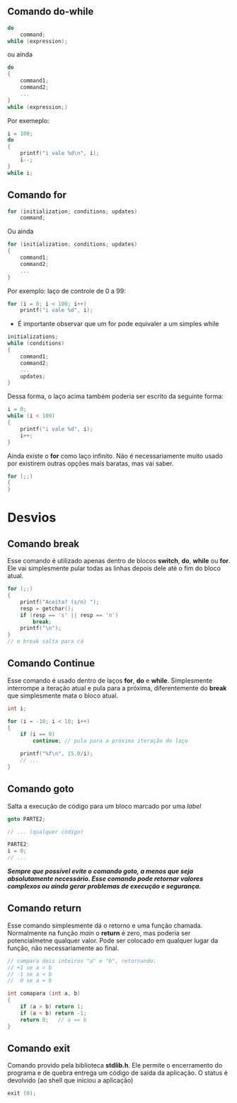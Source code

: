 ## Comando do-while
```c
do
    command;
while (expression);
```
ou ainda
```c
do
{
    command1;
    command2;
    ...
}
while (expression;)
```
Por exemeplo:
```c
i = 100;
do
{
    printf("i vale %d\n", i);
    i--;
}
while i;
```

## Comando for
```c
for (initialization; conditions; updates)
    command;
```
Ou ainda
```c
for (initialization; conditions; updates)
{
    command1;
    command2;
    ...
}
```
Por exemplo: laço de controle de 0 a 99:
```c
for (i = 0; i < 100; i++)
    printf("i vale %d", i);
```
- É importante observar que um for pode equivaler a um simples while
```c
initializations;
while (conditions)
{
    command1;
    command2;
    ...
    updates;
}
```
Dessa forma, o laço acima também poderia ser escrito da seguinte forma:
```c
i = 0;
while (i < 100)
{
    printf("i vale %d", i);
    i++;
}
```
Ainda existe o **for** como laço infinito. Não é necessariamente muito usado por existirem outras opções mais baratas, mas vai saber.
```c
for (;;)
{
}
```

# Desvios
## Comando break
Esse comando é utilizado apenas dentro de blocos **switch**, **do**, **while** ou **for**.
Ele vai simplesmente pular todas as linhas depois dele até o fim do bloco atual.
```c
for (;;)
{
    printf("Aceita? (s/n) ");
    resp = getchar();
    if (resp == 's' || resp == 'n')
        break;
    printf("\n");
}
// o break salta para cá
```

## Comando Continue
Esse comando é usado dentro de laços **for**, **do** e **while**.
Simplesmente interrompe a iteração atual e pula para a próxima, diferentemente do **break** que simplesmente mata o bloco atual.
```c
int i;

for (i = -10; i < 10; i++)
{
    if (i == 0)
        continue; // pula para a próxima iteração do laço

    printf("%f\n", 15.0/i);
    // ...
}
```

## Comando goto
Salta a execução de código para um bloco marcado por uma *label*
```c
goto PARTE2;

// ... (qualquer código)

PARTE2:
i = 0;
// ...
```
***Sempre que possível __evite__ o comando goto, a menos que seja absolutamente necessário. Esse comando pode retornar valores complexos ou ainda gerar problemas de execução e segurança.***

## Comando return
Esse comando simplesmente dá o retorno e uma função chamada. Normalmente na função *main* o **return** é zero, mas poderia ser potencialmetne qualquer valor.
Pode ser colocado em qualquer lugar da função, não necessariamente ao final.
```c
// compara dois inteiros "a" e "b", retornando:
// +1 se a > b
// -1 se a < b
//  0 se a = b

int comapara (int a, b)
{
    if (a > b) return 1;
    if (a < b) return -1;
    return 0;   // a == b
}
```

## Comando exit
Comando provido pela biblioteca **stdlib.h**. Ele permite o encerramento do programa e de quebra entrega um código de saída da aplicação. O status é devolvido (ao shell que iniciou a aplicação)
```c
exit (0);
```